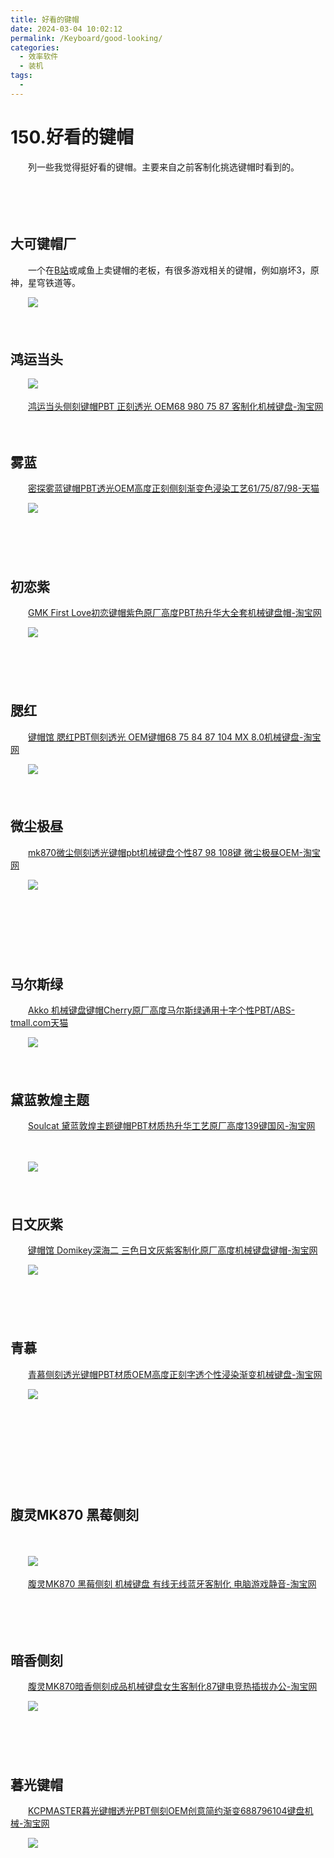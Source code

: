 ```yaml
---
title: 好看的键帽
date: 2024-03-04 10:02:12
permalink: /Keyboard/good-looking/
categories:
  - 效率软件
  - 装机
tags:
  - 
---
```

# 150.好看的键帽

　　列一些我觉得挺好看的键帽。主要来自之前客制化挑选键帽时看到的。
<!-- more -->
　　‍

　　‍

## 大可键帽厂

　　一个在[B站](https://space.bilibili.com/162099419)或咸鱼上卖键帽的老板，有很多游戏相关的键帽，例如崩坏3，原神，星穹铁道等。

　　​![](https://image.peterjxl.com/blog/image-20240304095840-bw9lfhj.png)​

　　‍

## 鸿运当头

　　​![](https://image.peterjxl.com/blog/image-20240303223351-bl1t9u4.png)​

　　[鸿运当头侧刻键帽PBT 正刻透光 OEM68 980 75 87 客制化机械键盘-淘宝网](https://item.taobao.com/item.htm?spm=a1z0d.6639537/tb.1997196601.4.67607484ylRQe2&id=734046897977) 

　　‍

## 雾蓝

　　[密探雾蓝键帽PBT透光OEM高度正刻侧刻渐变色浸染工艺61/75/87/98-天猫](https://detail.tmall.com/item.htm?_u=t2dmg8j26111&amp;id=694752763058)

　　​![](https://image.peterjxl.com/blog/image-20230915223310-bda608g.png)

　　‍

　　‍

## 初恋紫

　　[GMK First Love初恋键帽紫色原厂高度PBT热升华大全套机械键盘帽-淘宝网](https://item.taobao.com/item.htm?spm=a1z0k.7386009.0.d4919233.19a037deyc9H7M&amp;id=657885648707&amp;_u=t2dmg8j26111)

　　​![](https://image.peterjxl.com/blog/image-20240303223336-ybdj089.png)​

　　‍

　　‍

## 腮红

　　[键帽馆 腮红PBT侧刻透光 OEM键帽68 75 84 87 104 MX 8.0机械键盘-淘宝网](https://item.taobao.com/item.htm?spm=a1z0k.7386009.0.d4919233.19a037deyc9H7M&amp;id=678326539763&amp;_u=t2dmg8j26111)

　　​![](https://image.peterjxl.com/blog/image-20240303223343-q1mcuzl.png)​

　　‍

## 微尘极昼

　　[mk870微尘侧刻透光键帽pbt机械键盘个性87 98 108键 微尘极昼OEM-淘宝网](https://item.taobao.com/item.htm?spm=a1z0k.7386009.0.d4919233.19a037deyc9H7M&amp;id=678614487688&amp;_u=t2dmg8j26111)

　　​![](https://image.peterjxl.com/blog/image-20240303223327-yhgzk3q.png)​

　　‍

　　‍

　　‍

## 马尔斯绿

　　[Akko 机械键盘键帽Cherry原厂高度马尔斯绿通用十字个性PBT/ABS-tmall.com天猫](https://detail.tmall.com/item.htm?_u=t2dmg8j26111&amp;id=687641049465&amp;spm=a1z0k.7386009.0.d4919233.19a037deyc9H7M)

　　​![](https://image.peterjxl.com/blog/image-20240303223316-97wwb00.png)​

　　‍

## 黛蓝敦煌主题

　　[Soulcat 黛蓝敦煌主题键帽PBT材质热升华工艺原厂高度139键国风-淘宝网](https://item.taobao.com/item.htm?spm=a1z0k.7386009.0.d4919233.19a037deyc9H7M&amp;id=695094099801&amp;_u=t2dmg8j26111)

　　‍

　　​![](https://image.peterjxl.com/blog/image-20240303223306-f9kn0ei.png)​

　　‍

## 日文灰紫

　　[键帽馆 Domikey深海二 三色日文灰紫客制化原厂高度机械键盘键帽-淘宝网](https://item.taobao.com/item.htm?spm=a1z0k.7386009.0.d4919233.19a037deyc9H7M&amp;id=664227004774&amp;_u=t2dmg8j26111)

　　​![](https://image.peterjxl.com/blog/image-20240303223105-uv1ejrz.png)​

　　‍

　　‍

## 青慕

　　[青慕侧刻透光键帽PBT材质OEM高度正刻字透个性浸染渐变机械键盘-淘宝网](https://item.taobao.com/item.htm?spm=a1z0k.7386009.0.d4919233.19a037deyc9H7M&amp;id=678378342283&amp;_u=t2dmg8j26111)

　　​![](https://image.peterjxl.com/blog/image-20240303223143-79t1uwt.png)​

　　‍

　　‍

　　‍

　　‍

## 腹灵MK870 黑莓侧刻

　　‍

　　​![](https://image.peterjxl.com/blog/image-20240303223256-nfhlcix.png)​

　　[腹灵MK870 黑莓侧刻 机械键盘 有线无线蓝牙客制化 电脑游戏静音-淘宝网](https://item.taobao.com/item.htm?_u=t2dmg8j26111&id=761696130192)

　　‍

　　‍

## 暗香侧刻

　　[腹灵MK870暗香侧刻成品机械键盘女生客制化87键电竞热插拔办公-淘宝网](https://item.taobao.com/item.htm?spm=a1z0k.7628869.0.0.670137deQNZO0V&id=710122862827&_u=t2dmg8j26111)

　　​![](https://image.peterjxl.com/blog/image-20240303223241-rk6v4m1.png)​

　　‍

　　‍

## 暮光键帽

　　[KCPMASTER暮光键帽透光PBT侧刻OEM创意简约渐变688796104键盘机械-淘宝网](https://item.taobao.com/item.htm?spm=a1z0k.7628869.0.0.4ee737decTupkH&id=738731719752&_u=t2dmg8j26111)

　　​![](https://image.peterjxl.com/blog/image-20240303223250-yjhkgt3.png)​
